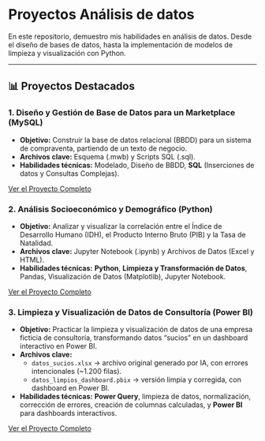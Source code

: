 # Proyectos Análisis de datos

En este repositorio, demuestro mis habilidades en análisis de datos. Desde el diseño de bases de datos, hasta la implementación de modelos de limpieza y visualización con Python.

---

## 📊 Proyectos Destacados

### 1. Diseño y Gestión de Base de Datos para un Marketplace (MySQL)

* **Objetivo:** Construir la base de datos relacional (BBDD) para un sistema de compraventa, partiendo de un texto de negocio.
* **Archivos clave:** Esquema (.mwb) y Scripts SQL (.sql).
* **Habilidades técnicas:** Modelado, Diseño de BBDD, **SQL** (Inserciones de datos y Consultas Complejas).

[Ver el Proyecto Completo](Proyecto_MySQL_Marketplace)

### 2. Análisis Socioeconómico y Demográfico (Python)

* **Objetivo:** Analizar y visualizar la correlación entre el Índice de Desarrollo Humano (IDH), el Producto Interno Bruto (PIB) y la Tasa de Natalidad.
* **Archivos clave:** Jupyter Notebook (.ipynb) y Archivos de Datos (Excel y HTML).
* **Habilidades técnicas:** **Python**, **Limpieza y Transformación de Datos**, Pandas, Visualización de Datos (Matplotlib), Jupyter Notebook.

[Ver el Proyecto Completo](Analisis_Demografico)

### 3. Limpieza y Visualización de Datos de Consultoría (Power BI)

* **Objetivo:** Practicar la limpieza y visualización de datos de una empresa ficticia de consultoría, transformando datos “sucios” en un dashboard interactivo en Power BI.
* **Archivos clave:**  
  - `datos_sucios.xlsx` → archivo original generado por IA, con errores intencionales (~1.200 filas).  
  - `datos_limpios_dashboard.pbix` → versión limpia y corregida, con dashboard en Power BI.  
* **Habilidades técnicas:** **Power Query**, limpieza de datos, normalización, corrección de errores, creación de columnas calculadas, y **Power BI** para dashboards interactivos.

[Ver el Proyecto Completo](Proyecto_Consultoria_PowerBI)
